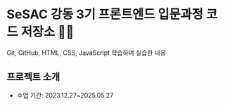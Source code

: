 # SeSAC 강동 3기 프론트엔드 입문과정 코드 저장소 👩‍💻
Git, GitHub, HTML, CSS, JavaScript 학습하며 실습한 내용

## 프로젝트 소개
* 수업 기간: 2023.12.27~2025.05.27
